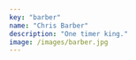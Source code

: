 ```yaml
---
key: "barber"
name: "Chris Barber"
description: "One timer king."
image: /images/barber.jpg
---
```

